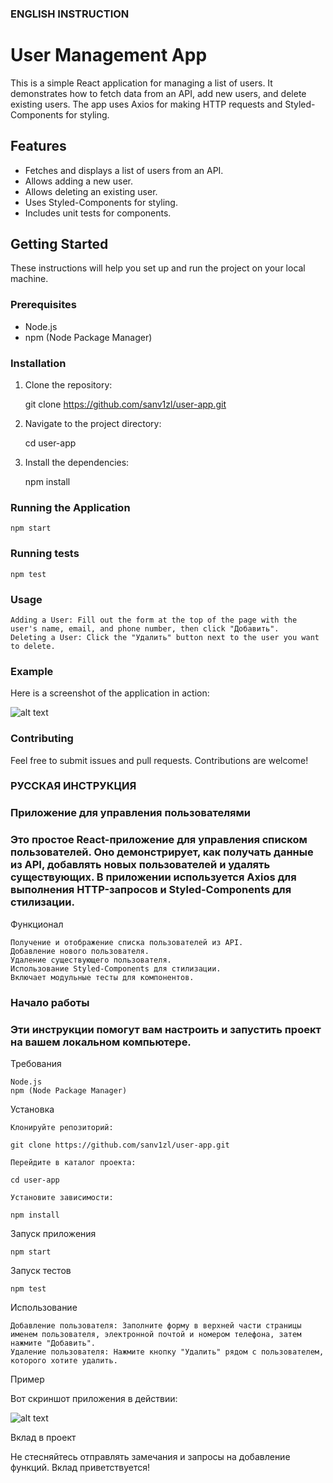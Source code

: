 ### ENGLISH INSTRUCTION

# User Management App

This is a simple React application for managing a list of users. It demonstrates how to fetch data from an API, add new users, and delete existing users. The app uses Axios for making HTTP requests and Styled-Components for styling.

## Features

- Fetches and displays a list of users from an API.
- Allows adding a new user.
- Allows deleting an existing user.
- Uses Styled-Components for styling.
- Includes unit tests for components.

## Getting Started

These instructions will help you set up and run the project on your local machine.

### Prerequisites

- Node.js
- npm (Node Package Manager)

### Installation

1. Clone the repository:

   git clone https://github.com/sanv1zl/user-app.git

2. Navigate to the project directory:

    cd user-app

3. Install the dependencies:

    npm install

### Running the Application

    npm start

### Running tests

    npm test

### Usage

    Adding a User: Fill out the form at the top of the page with the user's name, email, and phone number, then click "Добавить".
    Deleting a User: Click the "Удалить" button next to the user you want to delete.

### Example

Here is a screenshot of the application in action:

![alt text](image.png)

### Contributing

Feel free to submit issues and pull requests. Contributions are welcome!

### РУССКАЯ ИНСТРУКЦИЯ

### Приложение для управления пользователями

### Это простое React-приложение для управления списком пользователей. Оно демонстрирует, как получать данные из API, добавлять новых пользователей и удалять существующих. В приложении используется Axios для выполнения HTTP-запросов и Styled-Components для стилизации.
Функционал

    Получение и отображение списка пользователей из API.
    Добавление нового пользователя.
    Удаление существующего пользователя.
    Использование Styled-Components для стилизации.
    Включает модульные тесты для компонентов.

### Начало работы

### Эти инструкции помогут вам настроить и запустить проект на вашем локальном компьютере.
Требования

    Node.js
    npm (Node Package Manager)

Установка

    Клонируйте репозиторий:

    git clone https://github.com/sanv1zl/user-app.git

    Перейдите в каталог проекта:

    cd user-app

    Установите зависимости:

    npm install

Запуск приложения

    npm start

Запуск тестов

    npm test

Использование

    Добавление пользователя: Заполните форму в верхней части страницы именем пользователя, электронной почтой и номером телефона, затем нажмите "Добавить".
    Удаление пользователя: Нажмите кнопку "Удалить" рядом с пользователем, которого хотите удалить.

Пример

Вот скриншот приложения в действии:

![alt text](image.png)

Вклад в проект

Не стесняйтесь отправлять замечания и запросы на добавление функций. Вклад приветствуется!